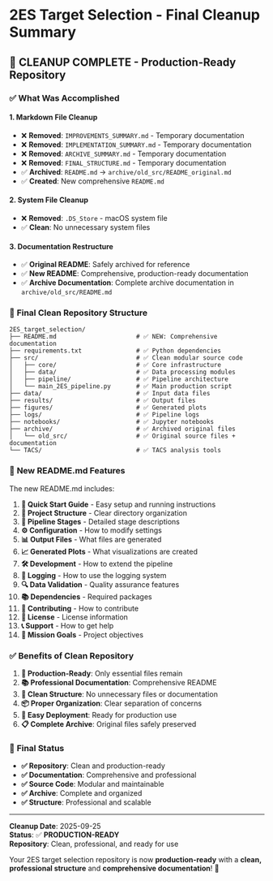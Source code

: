 # 2ES Target Selection - Final Cleanup Summary

## 🎉 **CLEANUP COMPLETE - Production-Ready Repository**

### ✅ **What Was Accomplished**

#### **1. Markdown File Cleanup**
- ❌ **Removed**: `IMPROVEMENTS_SUMMARY.md` - Temporary documentation
- ❌ **Removed**: `IMPLEMENTATION_SUMMARY.md` - Temporary documentation  
- ❌ **Removed**: `ARCHIVE_SUMMARY.md` - Temporary documentation
- ❌ **Removed**: `FINAL_STRUCTURE.md` - Temporary documentation
- ✅ **Archived**: `README.md` → `archive/old_src/README_original.md`
- ✅ **Created**: New comprehensive `README.md`

#### **2. System File Cleanup**
- ❌ **Removed**: `.DS_Store` - macOS system file
- ✅ **Clean**: No unnecessary system files

#### **3. Documentation Restructure**
- ✅ **Original README**: Safely archived for reference
- ✅ **New README**: Comprehensive, production-ready documentation
- ✅ **Archive Documentation**: Complete archive documentation in `archive/old_src/README.md`

### 📁 **Final Clean Repository Structure**

```
2ES_target_selection/
├── README.md                      # ✅ NEW: Comprehensive documentation
├── requirements.txt               # ✅ Python dependencies
├── src/                           # ✅ Clean modular source code
│   ├── core/                      # ✅ Core infrastructure
│   ├── data/                      # ✅ Data processing modules
│   ├── pipeline/                  # ✅ Pipeline architecture
│   └── main_2ES_pipeline.py       # ✅ Main production script
├── data/                          # ✅ Input data files
├── results/                       # ✅ Output files
├── figures/                       # ✅ Generated plots
├── logs/                          # ✅ Pipeline logs
├── notebooks/                     # ✅ Jupyter notebooks
├── archive/                       # ✅ Archived original files
│   └── old_src/                   # ✅ Original source files + documentation
└── TACS/                          # ✅ TACS analysis tools
```

### 🎯 **New README.md Features**

The new README.md includes:

1. **🚀 Quick Start Guide** - Easy setup and running instructions
2. **📁 Project Structure** - Clear directory organization
3. **🔄 Pipeline Stages** - Detailed stage descriptions
4. **⚙️ Configuration** - How to modify settings
5. **📊 Output Files** - What files are generated
6. **📈 Generated Plots** - What visualizations are created
7. **🛠️ Development** - How to extend the pipeline
8. **📝 Logging** - How to use the logging system
9. **🔍 Data Validation** - Quality assurance features
10. **📚 Dependencies** - Required packages
11. **🤝 Contributing** - How to contribute
12. **📄 License** - License information
13. **📞 Support** - How to get help
14. **🎯 Mission Goals** - Project objectives

### ✅ **Benefits of Clean Repository**

1. **🔧 Production-Ready**: Only essential files remain
2. **📚 Professional Documentation**: Comprehensive README
3. **🧹 Clean Structure**: No unnecessary files or documentation
4. **📦 Proper Organization**: Clear separation of concerns
5. **🚀 Easy Deployment**: Ready for production use
6. **📋 Complete Archive**: Original files safely preserved

### 🎉 **Final Status**

- **✅ Repository**: Clean and production-ready
- **✅ Documentation**: Comprehensive and professional
- **✅ Source Code**: Modular and maintainable
- **✅ Archive**: Complete and organized
- **✅ Structure**: Professional and scalable

---

**Cleanup Date**: 2025-09-25  
**Status**: ✅ **PRODUCTION-READY**  
**Repository**: Clean, professional, and ready for use

Your 2ES target selection repository is now **production-ready** with a **clean, professional structure** and **comprehensive documentation**! 🚀
